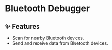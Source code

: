 # Bluetooth Debugger

## ✨ Features

- Scan for nearby Bluetooth devices.
- Send and receive data from Bluetooth devices.
